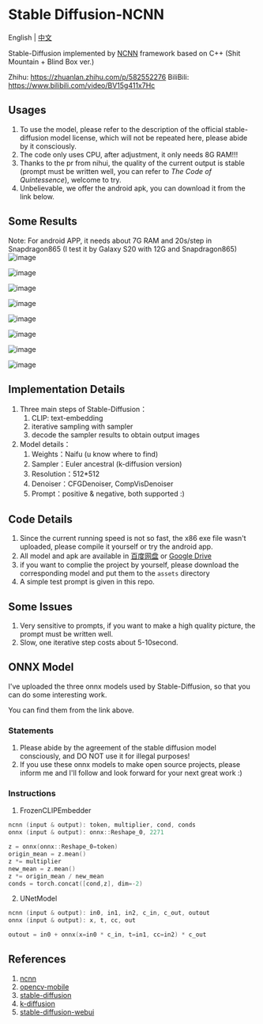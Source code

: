 # Stable Diffusion-NCNN

English | [中文](https://github.com/EdVince/Stable-Diffusion-NCNN/blob/main/README_zh.md)

Stable-Diffusion implemented by [NCNN](https://github.com/Tencent/ncnn) framework based on C++ (Shit Mountain + Blind Box ver.)

Zhihu: https://zhuanlan.zhihu.com/p/582552276
BiliBili: https://www.bilibili.com/video/BV15g411x7Hc


## Usages

1. To use the model, please refer to the description of the official stable-diffusion model license, which will not be repeated here, please abide by it consciously.
2. The code only uses CPU, after adjustment, it only needs 8G RAM!!!
3. Thanks to the pr from nihui, the quality of the current output is stable (prompt must be written well, you can refer to *The Code of Quintessence*),  welcome to try.
4. Unbelievable, we offer the android apk, you can download it from the link below.



## Some Results

Note: For android APP, it needs about 7G RAM and 20s/step in Snapdragon865 (I test it by Galaxy S20 with 12G and Snapdragon865) 
![image](./resources/video.gif)

![image](./resources/result_15_42.png)

![image](./resources/result_15_42_1.png)

![image](./resources/result_15_1668336058.png)

![image](./resources/result_15_1668336279.png)

![image](./resources/result_15_1668336723.png)

![image](./resources/result_15_1668337168.png)

![image](./resources/result_15_1668337577.png)



## Implementation Details

1. Three main steps of Stable-Diffusion：
    1. CLIP: text-embedding
    2. iterative sampling with sampler
    3. decode the sampler results to obtain output images
2. Model details：
    1. Weights：Naifu (u know where to find)
    2. Sampler：Euler ancestral (k-diffusion version)
    3. Resolution：512*512
    4. Denoiser：CFGDenoiser, CompVisDenoiser
    4. Prompt：positive & negative, both supported :)



## Code Details

1. Since the current running speed is not so fast, the x86 exe file wasn't uploaded, please compile it yourself or try the android app.
2. All model and apk are available in [百度网盘](https://pan.baidu.com/s/1kO8HtTZRcyDbzA32ZzafSQ?pwd=6666) or [Google Drive](https://drive.google.com/drive/folders/1myB4uIQ2K5okl51XDbmYhetLF9rUyLZS?usp=sharing)
3. if you want to complie the project by yourself, please download the corresponding model and put them to the `assets` directory
4. A simple test prompt is given in this repo.



## Some Issues

1. Very sensitive to prompts, if you want to make a high quality picture, the prompt must be written well.
2. Slow, one iterative step costs about 5-10second.



## ONNX Model

I've uploaded the three onnx models used by Stable-Diffusion, so that you can do some interesting work.

You can find them from the link above.

### Statements

1. Please abide by the agreement of the stable diffusion model consciously, and DO NOT use it for illegal purposes!
2. If you use these onnx models to make open source projects, please inform me and I'll follow and look forward for your next great work :)

### Instructions

1. FrozenCLIPEmbedder

```C++
ncnn (input & output): token, multiplier, cond, conds
onnx (input & output): onnx::Reshape_0, 2271

z = onnx(onnx::Reshape_0=token)
origin_mean = z.mean()
z *= multiplier
new_mean = z.mean()
z *= origin_mean / new_mean
conds = torch.concat([cond,z], dim=-2)
```

2. UNetModel

```C++
ncnn (input & output): in0, in1, in2, c_in, c_out, outout
onnx (input & output): x, t, cc, out

outout = in0 + onnx(x=in0 * c_in, t=in1, cc=in2) * c_out
```

## References

1. [ncnn](https://github.com/Tencent/ncnn)
2. [opencv-mobile](https://github.com/nihui/opencv-mobile)
3. [stable-diffusion](https://github.com/CompVis/stable-diffusion)
4. [k-diffusion](https://github.com/crowsonkb/k-diffusion)
5. [stable-diffusion-webui](https://github.com/AUTOMATIC1111/stable-diffusion-webui)


